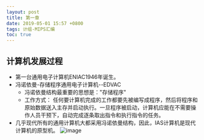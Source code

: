 ```yaml
---
layout: post
title: 第一章 
date: 2019-05-01 15:57 +0800
tags: 计组-MIPS汇编
toc: true
---
```

## 计算机发展过程
+ 第一台通用电子计算机ENIAC1946年诞生。
+ 冯诺依曼-存储程序通用电子计算机--EDVAC
  - 冯诺依曼结构最重要的思想是："存储程序"
  - 工作方式： 任何要计算机完成的工作都要先被编写成程序，然后将程序和原始数据送入主存并启动执行。一旦程序被启动，计算机应能在不需要操作人员干预下，自动完成逐条取出指令和执行指令的任务。
+ 几乎现代所有的通用计算机大都采用冯诺依曼结构，因此，IAS计算机是现代计算机的原型机。
![image](https://github.com/kyre0e/kyre0e.github.io/assets/169347540/a8b52a52-554b-4fd8-a3c5-bd3b80bd050c)
